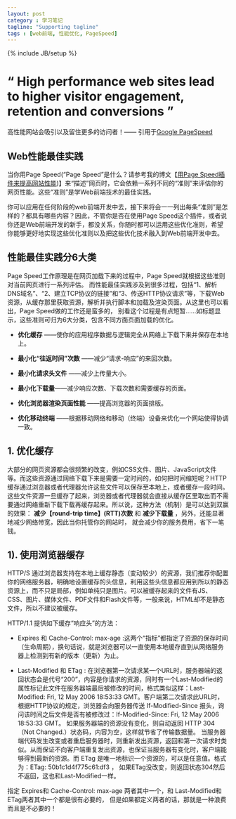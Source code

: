 ```yaml
---
layout: post
category : 学习笔记
tagline: "Supporting tagline"
tags : [web前端, 性能优化, PageSpeed]
---
```


{% include JB/setup %}

# “ High performance web sites lead to higher visitor engagement, retention and conversions ”

高性能网站会吸引以及留住更多的访问者！—— 引用于[Google PageSpeed](https://developers.google.com/speed/ "文档介绍")

## Web性能最佳实践

当你用Page Speed(“Page Speed”是什么？请参考我的博文【[用Page Speed插件来提高网站性能](http://pigerla.com/%E9%98%85%E8%AF%BB%E6%96%87%E6%A1%A3%E7%AC%94%E8%AE%B0/2013/06/20/%E7%94%A8Page-Speed%E6%8F%92%E4%BB%B6%E6%9D%A5%E6%8F%90%E9%AB%98%E7%BD%91%E7%AB%99%E6%80%A7%E8%83%BD/ "进入博文"))】来“描述”网页时，它会依赖一系列不同的“准则”来评估你的网页性能。这些“准则”是学Web前端技术的最佳实践。
<!--break-->

你可以应用在任何阶段的web前端开发中去，接下来将会一一列出每条“准则”是怎样的？都具有哪些内容？因此，不管你是否在使用Page Speed这个插件，或者说你还是Web前端开发的新手，都没关系，你随时都可以运用这些优化准则，希望你能够更好地实现这些优化准则以及把这些优化技术融入到Web前端开发中去。

## 性能最佳实践分6大类

Page Speed工作原理是在网页加载下来的过程中，Page Speed就根据这些准则对当前网页进行一系列评估。
而性能最佳实践涉及到很多过程，包括“1、解析DNS域名”、“2、建立TCP协议的链接”和“3、传送HTTP协议请求”等，下载Web资源，从缓存那里获取资源，解析并执行脚本和加载及渲染页面。从这里也可以看出，Page Speed做的工作还是蛮多的，
别看这个过程是有点短暂……如标题显示，这些准则可归为6大分类，包含不同方面页面加载的优化。

+ **优化缓存** ——使你的应用程序数据与逻辑完全从网络上下载下来并保存在本地上。

+ **最小化“往返时间”次数** ——减少“请求-响应”的来回次数。

+ **最小化请求头文件** ——减少上传量大小。

+ **最小化下载量**——减少响应次数、下载次数和需要缓存的页面。

+ **优化浏览器渲染页面性能** ——提高浏览器的页面排版。

+ **优化移动终端** ——根据移动网络和移动（终端）设备来优化一个网站使得协调一致。

## 1. 优化缓存

大部分的网页资源都会很频繁的改变，例如CSS文件、图片、JavaScript文件等。而这些资源通过网络下载下来是需要一定时间的，如何把时间缩短呢？HTTP缓存通过浏览器或者代理器允许这些文件可以保存至本地上，或者缓存一段时间。这些文件资源一旦缓存了起来，浏览器或者代理器就会直接从缓存区里取出而不需要通过网络重新下载下载再缓存起来。所以说，这种方法（机制）是可以达到双赢的效果： **减少【round-trip time】(RTT)次数** 和 **减少下载量** ，另外，还能显著地减少网络带宽，因此当你托管你的网站时，
就会减少你的服务费用，省下一笔钱。

## 1). 使用浏览器缓存

HTTP/S 通过浏览器支持在本地上缓存静态（变动较少）的资源，我们推荐你配置你的网络服务器，明确地设置缓存的头信息，利用这些头信息都应用到所以的静态资源上，而不只是局部，例如单纯只是图片。可以被缓存起来的文件有JS、CSS、图片、媒体文件、PDF文件和Flash文件等，一般来说，HTML却不是静态文件，所以不建议被缓存。

HTTP/1.1 提供如下缓存“响应头”的方法：

+ Expires 和 Cache-Control: max-age :这两个“指标”都指定了资源的保存时间（生命周期），换句话说，就是浏览器可以一直使用本地缓存直到从网络服务器上检测到有新的版本（更新）为止。

+ Last-Modified 和 ETag : 在浏览器第一次请求某一个URL时，服务器端的返回状态会是代号“200”，内容是你请求的资源，同时有一个Last-Modified的属性标记此文件在服务器端最后被修改的时间，格式类似这样：Last-Modified: Fri, 12 May 2006 18:53:33 GMT。客户端第二次请求此URL时，根据HTTP协议的规定，浏览器会向服务器传送 If-Modified-Since 报头，询问该时间之后文件是否有被修改过：If-Modified-Since: Fri, 12 May 2006 18:53:33 GMT。
如果服务器端的资源没有变化，则自动返回 HTTP 304 （Not Changed.）状态码，内容为空，这样就节省了传输数据量。
当服务器端代码发生改变或者重启服务器时，则重新发出资源，返回和第一次请求时类似。从而保证不向客户端重复发出资源，也保证当服务器有变化时，客户端能够得到最新的资源。而 ETag 是唯一地标识一个资源的，可以是任意值。格式为：ETag: 50b1c1d4f775c61:df3 ，
如果ETag没改变，则返回状态304然后不返回，这也和Last-Modified一样。

指定 Expires和 Cache-Control: max-age 两者其中一个，和 Last-Modified和ETag两者其中一个都是很有必要的，
但是如果都定义两者的话，那就是一种浪费而且是不必要的！